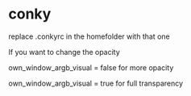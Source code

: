 # conky
replace .conkyrc in the homefolder with that one

If you want to change the opacity

own_window_argb_visual = false
for more opacity

own_window_argb_visual = true 
for full transparency 
